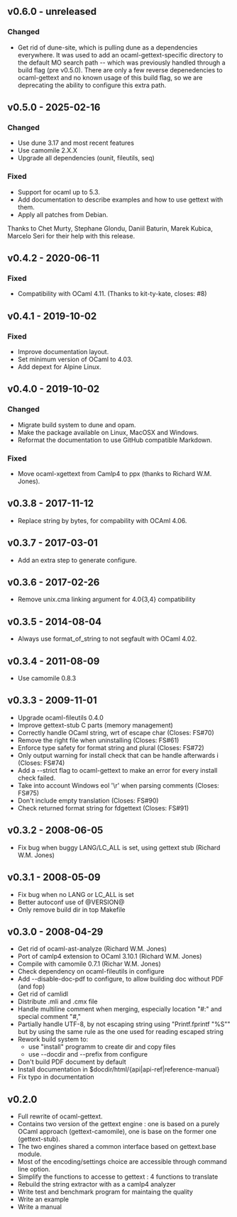 ## v0.6.0 - unreleased

### Changed
- Get rid of dune-site, which is pulling dune as a dependencies everywhere. It
  was used to add an ocaml-gettext-specific directory to the default MO search
  path -- which was previously handled through a build flag (pre v0.5.0). There
  are only a few reverse depenedencies to ocaml-gettext and no known usage of
  this build flag, so we are deprecating the ability to configure this extra
  path.

## v0.5.0 - 2025-02-16

### Changed
- Use dune 3.17 and most recent features
- Use camomile 2.X.X
- Upgrade all dependencies (ounit, fileutils, seq)

### Fixed
- Support for ocaml up to 5.3.
- Add documentation to describe examples and how to use gettext with them.
- Apply all patches from Debian.

Thanks to Chet Murty, Stephane Glondu, Daniil Baturin, Marek Kubica, Marcelo
Seri for their help with this release.

## v0.4.2 - 2020-06-11

### Fixed
- Compatibility with OCaml 4.11. (Thanks to kit-ty-kate, closes: #8)

## v0.4.1 - 2019-10-02

### Fixed
- Improve documentation layout.
- Set minimum version of OCaml to 4.03.
- Add depext for Alpine Linux.

## v0.4.0 - 2019-10-02

### Changed
- Migrate build system to dune and opam.
- Make the package available on Linux, MacOSX and Windows.
- Reformat the documentation to use GitHub compatible Markdown.

### Fixed
- Move ocaml-xgettext from Camlp4 to ppx (thanks to Richard W.M. Jones).

## v0.3.8 - 2017-11-12
- Replace string by bytes, for compability with OCAml 4.06.

## v0.3.7 - 2017-03-01
- Add an extra step to generate configure.

## v0.3.6 - 2017-02-26
- Remove unix.cma linking argument for 4.0{3,4} compatibility

## v0.3.5 - 2014-08-04
- Always use format_of_string to not segfault with OCaml 4.02.

## v0.3.4 - 2011-08-09
- Use camomile 0.8.3

## v0.3.3 - 2009-11-01
- Upgrade ocaml-fileutils 0.4.0
- Improve gettext-stub C parts (memory management)
- Correctly handle OCaml string, wrt of escape char (Closes: FS#70)
- Remove the right file when uninstalling (Closes: FS#61)
- Enforce type safety for format string and plural (Closes: FS#72)
- Only output warning for install check that can be handle afterwards i
    (Closes: FS#74)
- Add a --strict flag to ocaml-gettext to make an error for every install check
    failed.
- Take into account Windows eol '\r' when parsing comments
    (Closes: FS#75)
- Don't include empty translation (Closes: FS#90)
- Check returned format string for fdgettext (Closes: FS#91)

## v0.3.2 - 2008-06-05
- Fix bug when buggy LANG/LC_ALL is set, using gettext stub (Richard W.M. Jones)

## v0.3.1 - 2008-05-09
- Fix bug when no LANG or LC_ALL is set
- Better autoconf use of @VERSION@
- Only remove build dir in top Makefile

## v0.3.0 - 2008-04-29
- Get rid of ocaml-ast-analyze (Richard W.M. Jones)
- Port of camlp4 extension to OCaml 3.10.1 (Richard W.M. Jones)
- Compile with camomile 0.7.1 (Richar W.M. Jones)
- Check dependency on ocaml-fileutils in configure
- Add --disable-doc-pdf to configure, to allow building doc without PDF (and
  fop)
- Get rid of camlidl
- Distribute .mli and .cmx file
- Handle multiline comment when merging, especially location "#:" and special
    comment "#,"
- Partially handle UTF-8, by not escaping string using "Printf.fprintf
    "%S"" but by using the same rule as the one used for reading escaped string
- Rework build system to:
  - use "install" programm to create dir and copy files
  - use --docdir and --prefix from configure
- Don't build PDF document by default
- Install documentation in $docdir/html/{api|api-ref|reference-manual}
- Fix typo in documentation

## v0.2.0
- Full rewrite of ocaml-gettext.
- Contains two version of the gettext engine : one is based on a purely OCaml
   approach (gettext-camomile), one is base on the former one (gettext-stub).
- The two engines shared a common interface based on gettext.base module.
- Most of the encoding/settings choice are accessible through command line
  option.
- Simplify the functions to accesse to gettext : 4 functions to translate
- Rebuild the string extractor with as a camlp4 analyzer
- Write test and benchmark program for maintaing the quality
- Write an example
- Write a manual
